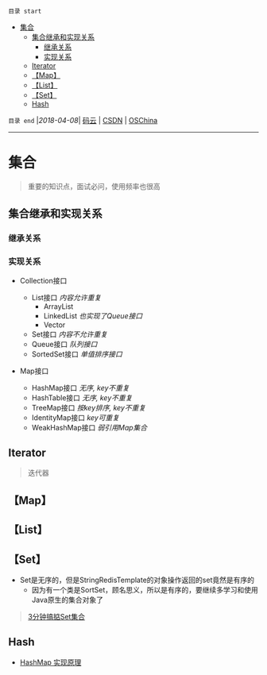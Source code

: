 `目录 start`
 
- [集合](#集合)
    - [集合继承和实现关系](#集合继承和实现关系)
        - [继承关系](#继承关系)
        - [实现关系](#实现关系)
    - [Iterator](#iterator)
    - [【Map】](#map)
    - [【List】](#list)
    - [【Set】](#set)
    - [Hash](#hash)

`目录 end` |_2018-04-08_| [码云](https://gitee.com/kcp1104) | [CSDN](http://blog.csdn.net/kcp606) | [OSChina](https://my.oschina.net/kcp1104)
****************************************
# 集合
> 重要的知识点，面试必问，使用频率也很高

## 集合继承和实现关系
### 继承关系
### 实现关系
- Collection接口
    - List接口  _内容允许重复_
        - ArrayList
        - LinkedList _也实现了Queue接口_
        - Vector
    - Set接口 _内容不允许重复_
    - Queue接口 _队列接口_
    - SortedSet接口 _单值排序接口_

- Map接口
    - HashMap接口 _无序, key不重复_
    - HashTable接口 _无序, key不重复_
    - TreeMap接口 _按key排序, key不重复_
    - IdentityMap接口 _key可重复_
    - WeakHashMap接口 _弱引用Map集合_

## Iterator
> 迭代器


## 【Map】

## 【List】

## 【Set】
- Set是无序的，但是StringRedisTemplate的对象操作返回的set竟然是有序的
    - 因为有一个类是SortSet，顾名思义，所以是有序的，要继续多学习和使用Java原生的集合对象了

> [3分钟搞掂Set集合](https://segmentfault.com/a/1190000014391402?utm_source=channel-hottest)

## Hash
- [HashMap 实现原理](http://www.importnew.com/27043.html)